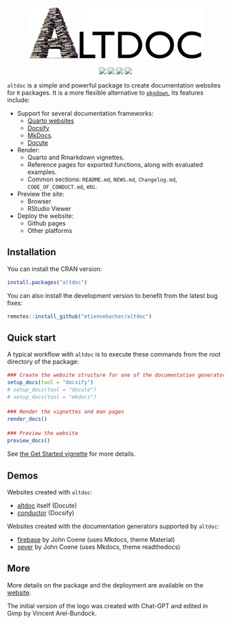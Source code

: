 <div align="center">

<img src="altdoc/files/altdoc_logo_web.png" height = "125"><br>

<img src="https://github.com/etiennebacher/altdoc/workflows/R-CMD-check/badge.svg">
<img src="https://codecov.io/gh/etiennebacher/altdoc/branch/master/graph/badge.svg">
<img src="https://img.shields.io/badge/license-MIT-blue">
<a href = "https://altdoc.etiennebacher.com/#/" target = "_blank"><img src="https://img.shields.io/static/v1?label=Website&message=Visit&color=blue"></a>
  
</div>

`altdoc` is a simple and powerful package to create documentation websites for `R` packages. It is a more flexible alternative to [`pkgdown`.](https://pkgdown.r-lib.org/) Its features include:

* Support for several documentation frameworks:
  - [Quarto websites](https://quarto.org/docs/websites/)
  - [Docsify](https://docsify.js.org/#/)
  - [MkDocs](https://www.mkdocs.org/). 
  - [Docute](https://docute.egoist.dev//)
* Render:
  - Quarto and Rmarkdown vignettes.
  - Reference pages for exported functions, along with evaluated examples.
  - Common sections: `README.md`, `NEWS.md`, `Changelog.md`, `CODE_OF_CONDUCT.md`, etc.
* Preview the site: 
  - Browser 
  - RStudio Viewer
* Deploy the website: 
  - Github pages
  - Other platforms

## Installation

You can install the CRAN version:
```r
install.packages("altdoc")
```

You can also install the development version to benefit from the latest bug fixes:
```r
remotes::install_github("etiennebacher/altdoc")
```

## Quick start

A typical workflow with `altdoc` is to execute these commands from the root directory of the package:

```r
### Create the website structure for one of the documentation generators
setup_docs(tool = "docsify")
# setup_docs(tool = "docute")
# setup_docs(tool = "mkdocs")

### Render the vignettes and man pages
render_docs()

### Preview the website
preview_docs()
```

See [the Get Started vignette](vignettes/get-started.md) for more details.

## Demos

Websites created with `altdoc`:

* [altdoc](https://altdoc.etiennebacher.com/) itself (Docute)
* [conductor](https://conductor.etiennebacher.com/) (Docsify)

Websites created with the documentation generators supported by `altdoc`:

* [firebase](https://firebase.john-coene.com/) by John Coene (uses Mkdocs, theme Material)
* [sever](https://sever.john-coene.com/) by John Coene (uses Mkdocs, theme readthedocs)

## More

More details on the package and the deployment are available on the [website](https://altdoc.etiennebacher.com/#/). 

The initial version of the logo was created with Chat-GPT and edited in Gimp by Vincent Arel-Bundock.